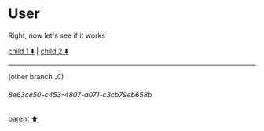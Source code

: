 # User

Right, now let's see if it works

[child 1 ⬇️](#8e63ce50-c453-4807-a071-c3cb79eb658b) | [child 2 ⬇️](#b9f81089-4c76-418f-8750-210c56227b66)

---

(other branch ⎇)
###### 8e63ce50-c453-4807-a071-c3cb79eb658b
[parent ⬆️](#aaa29624-745c-4d6f-afdf-2a7394441c24)
